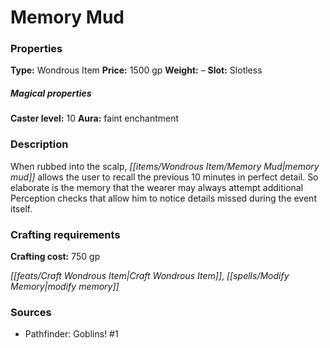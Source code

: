 ﻿---
Title: "Memory Mud"
Type: "Wondrous Item"
Price: "1500 gp"
Weight: "–"
Slot: "Slotless"
Caster level: "10"
Aura: "faint enchantment"
Description: |
  "When rubbed into the scalp, _memory mud_ allows the user to recall the previous 10 minutes in perfect detail. So elaborate is the memory that the wearer may always attempt additional Perception checks that allow him to notice details missed during the event itself."
Crafting cost: "750 gp"
Sources: "['Pathfinder: Goblins! #1']"
---

# Memory Mud

### Properties

**Type:** Wondrous Item **Price:** 1500 gp **Weight:** – **Slot:** Slotless

##### Magical properties

**Caster level:** 10 **Aura:** faint enchantment

### Description

When rubbed into the scalp, _[[items/Wondrous Item/Memory Mud|memory mud]]_ allows the user to recall the previous 10 minutes in perfect detail. So elaborate is the memory that the wearer may always attempt additional Perception checks that allow him to notice details missed during the event itself.

### Crafting requirements

**Crafting cost:** 750 gp

_[[feats/Craft Wondrous Item|Craft Wondrous Item]]_, _[[spells/Modify Memory|modify memory]]_

### Sources

* Pathfinder: Goblins! #1